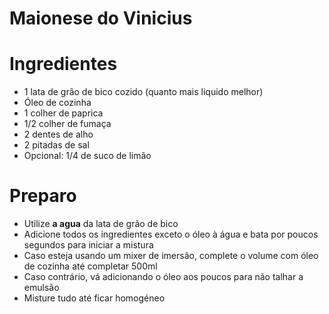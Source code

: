 # Maionese do Vinicius

# Ingredientes
- 1 lata de grão de bico cozido (quanto mais liquido melhor)
- Óleo de cozinha
- 1 colher de paprica
- 1/2 colher de fumaça
- 2 dentes de alho
- 2 pitadas de sal
- Opcional: 1/4 de suco de limão

# Preparo
- Utilize **a agua** da lata de grão de bico
- Adicione todos os ingredientes exceto o óleo à água e bata por poucos segundos para iniciar a mistura
- Caso esteja usando um mixer de imersão, complete o volume com óleo de cozinha até completar 500ml
- Caso contrário, vá adicionando o óleo aos poucos para não talhar a emulsão
- Misture tudo até ficar homogéneo
  
